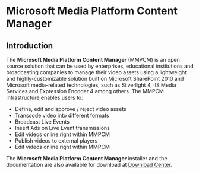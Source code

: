# Microsoft Media Platform Content Manager

## Introduction
 
  The **Microsoft Media Platform Content Manager** (MMPCM) is an open source solution that can be used by enterprises, educational institutions and broadcasting companies to manage their video assets using a lightweight and highly-customizable solution built on Microsoft SharePoint 2010 and Microsoft media-related technologies, such as Silverlight 4, IIS Media Services and Expression Encoder 4 among others.
	The MMPCM infrastructure enables users to:
    
* Define, edit and approve / reject video assets
* Transcode video into different formats
* Broadcast Live Events
* Insert Ads on Live Event transmissions
* Edit videos online right within MMPCM
* Publish videos to external players
* Edit videos online right within MMPCM
	
The **Microsoft Media Platform Content Manager** installer and the documentation are also available for download at [Download Center](http://www.microsoft.com/download/en/details.aspx?id=26668).
